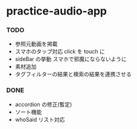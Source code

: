 # practice-audio-app

### TODO

- 参照元動画を掲載
- スマホのタップ対応 click を touch に
- sideBar の挙動 スマホで邪魔にならないように
- 素材追加
- タグフィルターの結果と検索の結果を連携させる

### DONE

- accordion の修正(暫定)
- ソート機能
- whoSaid リスト対応
